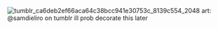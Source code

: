 ![tumblr_ca6deb2ef66aca64c38bcc941e30753c_8139c554_2048](https://github.com/user-attachments/assets/ab3ffbc6-a668-4cf3-9126-b7fd36b6dca6)
art: @samdieliro on tumblr
ill prob decorate this later
